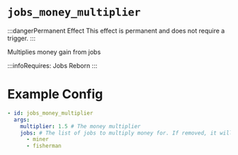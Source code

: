 # `jobs_money_multiplier`
:::dangerPermanent Effect
This effect is permanent and does not require a trigger.
:::

Multiplies money gain from jobs


:::infoRequires:
Jobs Reborn
:::

# Example Config
```yaml
- id: jobs_money_multiplier
  args:
    multiplier: 1.5 # The money multiplier
    jobs: # The list of jobs to multiply money for. If removed, it will multiply all jobs.
      - miner
      - fisherman
```